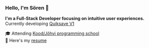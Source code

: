### Hello, I'm Sören 👋

**I'm a Full-Stack Developer focusing on intuitive user experiences.**  
Currently developing [Quiksave V1](https://github.com/s9rka/nota_bene)

🎓 Attending [Kood/Jõhvi programming school](https://kood.tech/)  
📃 Here's my [resume](https://s9rka.github.io/resume/)
